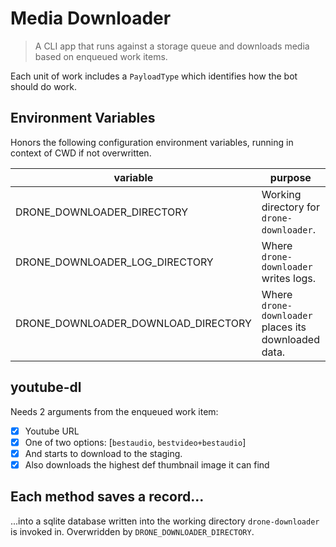 # Media Downloader

> A CLI app that runs against a storage queue and downloads media based on enqueued work items.

Each unit of work includes a `PayloadType` which identifies how the bot should do work.

## Environment Variables

Honors the following configuration environment variables, running in context of CWD if not overwritten.

| variable | purpose | default |
|---|---|---|
| DRONE_DOWNLOADER_DIRECTORY | Working directory for `drone-downloader`. | `cwd` when `drone-downloader` is invoked. |
| DRONE_DOWNLOADER_LOG_DIRECTORY | Where `drone-downloader` writes logs. | `<cwd>/logs` |
| DRONE_DOWNLOADER_DOWNLOAD_DIRECTORY | Where `drone-downloader` places its downloaded data. | `<cwd>/download` |

## youtube-dl

Needs 2 arguments from the enqueued work item:

- [x] Youtube URL
- [x] One of two options: [`bestaudio`, `bestvideo+bestaudio`]
- [x] And starts to download to the staging.
- [x] Also downloads the highest def thumbnail image it can find

## Each method saves a record...

...into a sqlite database written into the working directory `drone-downloader` is invoked in. Overwridden by `DRONE_DOWNLOADER_DIRECTORY`.